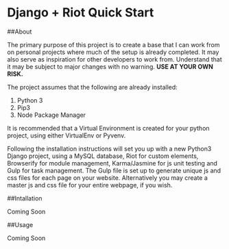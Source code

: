 # Django + Riot Quick Start
##About

The primary purpose of this project is to create a base that I can work from on personal projects where much of the setup is already completed. It may also serve as inspiration for other developers to work from. Understand that it may be subject to major changes with no warning. **USE AT YOUR OWN RISK.**

The project assumes that the following are already installed:

1. Python 3
2. Pip3
3. Node Package Manager

It is recommended that a Virtual Environment is created for your python project, using either VirtualEnv or Pyvenv.

Following the installation instructions will set you up with a new Python3 Django project, using a MySQL database, Riot for custom elements, Browserify for module management, Karma/Jasmine for  js unit testing and Gulp for task management. The Gulp file is set up to generate unique js and css files for each page on your website. Alternatively you may create a master js and css file for your entire webpage, if you wish.

##Intallation

Coming Soon	

##Usage

Coming Soon
